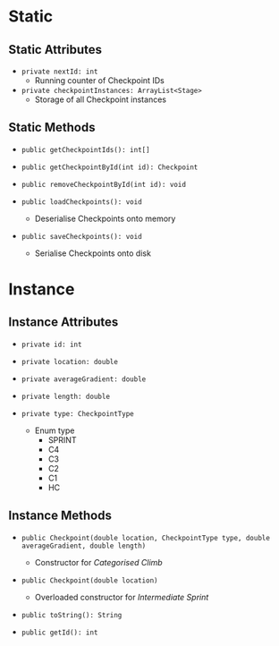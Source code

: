 # Static
## Static Attributes
- `private nextId: int`
	- Running counter of Checkpoint IDs
- `private checkpointInstances: ArrayList<Stage>`
	- Storage of all Checkpoint instances
## Static Methods
- `public getCheckpointIds(): int[]`

- `public getCheckpointById(int id): Checkpoint`
- `public removeCheckpointById(int id): void`

- `public loadCheckpoints(): void`
	- Deserialise Checkpoints onto memory
- `public saveCheckpoints(): void`
	- Serialise Checkpoints onto disk
# Instance
## Instance Attributes
- `private id: int`

- `private location: double`
- `private averageGradient: double`
- `private length: double`
- `private type: CheckpointType`
	- Enum type
		- SPRINT
		- C4
		- C3
		- C2
		- C1
		- HC
## Instance Methods
- `public Checkpoint(double location, CheckpointType type, double averageGradient, double length)`
	- Constructor for *Categorised Climb*
- `public Checkpoint(double location)`
	- Overloaded constructor for *Intermediate Sprint*

- `public toString(): String`
- `public getId(): int`